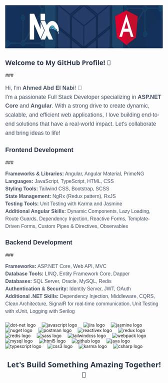 <div align="center">
  <img height="138" src="png.png" alt="Profile Image" />
</div>

### 
<h2 align="left" style="font-family: 'Segoe UI', Tahoma, Geneva, Verdana, sans-serif; color: #2D3748;">
  Welcome to My GitHub Profile! 👋
</h2>
###

<p align="left" style="font-family: 'Arial', sans-serif; font-size: 18px; line-height: 1.6; color: #4A5568;">
  Hi, I'm <strong>Ahmed Abd El Nabi</strong>! 🚀<br>
  I'm a passionate Full Stack Developer specializing in <strong>ASP.NET Core</strong> and <strong>Angular</strong>. With a strong drive to create dynamic, scalable, and efficient web applications, I love building end-to-end solutions that have a real-world impact. Let's collaborate and bring ideas to life!
</p>

### 
<h3 align="left" style="font-family: 'Arial', sans-serif; font-size: 20px; color: #2D3748;">
  Frontend Development
</h3>
###

<p align="left" style="font-family: 'Arial', sans-serif; font-size: 16px; line-height: 1.5; color: #4A5568;">
  <strong>Frameworks & Libraries:</strong> Angular, Angular Material, PrimeNG<br>
  <strong>Languages:</strong> JavaScript, TypeScript, HTML, CSS<br>
  <strong>Styling Tools:</strong> Tailwind CSS, Bootstrap, SCSS<br>
  <strong>State Management:</strong> NgRx (Redux pattern), RxJS<br>
  <strong>Testing Tools:</strong> Unit Testing with Karma and Jasmine<br>
  <strong>Additional Angular Skills:</strong> Dynamic Components, Lazy Loading, Route Guards, Dependency Injection, Reactive Forms, Template-Driven Forms, Custom Pipes & Directives, Observables
</p>

###
<h3 align="left" style="font-family: 'Arial', sans-serif; font-size: 20px; color: #2D3748;">
  Backend Development
</h3>
###

<p align="left" style="font-family: 'Arial', sans-serif; font-size: 16px; line-height: 1.5; color: #4A5568;">
  <strong>Frameworks:</strong> ASP.NET Core, Web API, MVC<br>
  <strong>Database Tools:</strong> LINQ, Entity Framework Core, Dapper<br>
  <strong>Databases:</strong> SQL Server, Oracle, MySQL, Redis<br>
  <strong>Authentication & Security:</strong> Identity Server, JWT, OAuth<br>
  <strong>Additional .NET Skills:</strong> Dependency Injection, Middleware, CQRS, Clean Architecture, SignalR for real-time communication, Unit Testing with xUnit, Logging with Serilog
</p>

###

<div align="left">
  <img src="https://skillicons.dev/icons?i=dotnet" height="40" alt="dot-net logo" />
  <img width="12" />
  <img src="https://cdn.simpleicons.org/javascript/F7DF1E" height="40" alt="javascript logo" />
  <img width="12" />
  <img src="https://cdn.simpleicons.org/jira/0052CC" height="40" alt="jira logo" />
  <img width="12" />
  <img src="https://cdn.simpleicons.org/jasmine/8A4182" height="40" alt="jasmine logo" />
  <img width="12" />
  <img src="https://cdn.simpleicons.org/nuget/004880" height="40" alt="nuget logo" />
  <img width="12" />
  <img src="https://cdn.simpleicons.org/postman/FF6C37" height="40" alt="postman logo" />
  <img width="12" />
  <img src="https://skillicons.dev/icons?i=reactivex" height="40" alt="reactivex logo" />
  <img width="12" />
  <img src="https://cdn.simpleicons.org/redux/764ABC" height="40" alt="redux logo" />
  <img width="12" />
  <img src="https://skillicons.dev/icons?i=redis" height="40" alt="redis logo" />
  <img width="12" />
  <img src="https://skillicons.dev/icons?i=sass" height="40" alt="sass logo" />
  <img width="12" />
  <img src="https://cdn.simpleicons.org/tailwindcss/06B6D4" height="40" alt="tailwindcss logo" />
  <img width="12" />
  <img src="https://cdn.simpleicons.org/webpack/8DD6F9" height="40" alt="webpack logo" />
  <img width="12" />
  <img src="https://skillicons.dev/icons?i=mysql" height="40" alt="mysql logo" />
  <img width="12" />
  <img src="https://cdn.jsdelivr.net/gh/devicons/devicon/icons/html5/html5-original.svg" height="40" alt="html5 logo" />
  <img width="12" />
  <img src="https://skillicons.dev/icons?i=github" height="40" alt="github logo" />
  <img width="12" />
  <img src="https://skillicons.dev/icons?i=java" height="40" alt="java logo" />
  <img width="12" />
  <img src="https://skillicons.dev/icons?i=ts" height="40" alt="typescript logo" />
  <img width="12" />
  <img src="https://cdn.jsdelivr.net/gh/devicons/devicon/icons/css3/css3-original.svg" height="40" alt="css3 logo" />
  <img width="12" />
  <img src="https://cdn.jsdelivr.net/gh/devicons/devicon/icons/karma/karma-original.svg" height="40" alt="karma logo" />
  <img width="12" />
  <img src="https://cdn.jsdelivr.net/gh/devicons/devicon/icons/csharp/csharp-original.svg" height="40" alt="csharp logo" />
</div>

### 
<div align="center">
  <h3 style="font-family: 'Segoe UI', Tahoma, Geneva, Verdana, sans-serif; color: #2D3748; font-size: 24px;">Let's Build Something Amazing Together! 🚀</h3>
</div>
